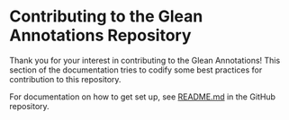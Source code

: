 # Contributing to the Glean Annotations Repository

Thank you for your interest in contributing to the Glean Annotations! This
section of the documentation tries to codify some best practices for contribution
to this repository.

For documentation on how to get set up, see [README.md](https://github.com/mozilla/glean-annotations/blob/main/README.md)
in the GitHub repository.
